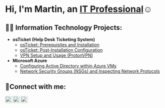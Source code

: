 <h1>Hi, I'm Martin, an <a href="[https://linkedin.com/in/martin-raymond-onukogu-a0674025a/]">IT Professional</a>☺</h1>

<h2>👨‍💻 Information Technology Projects:</h2>

- <b>osTicket (Help Desk Ticketing System)</b>
  - [osTicket: Prerequisites and Installation](https://github.com/martray4/osticket-prereqs)
  - [osTicket: Post-Installation Configuration](https://github.com/martray4/post-install-config)
  - [VPN Setup and Usage (ProtonVPN)](https://github.com/martray4/virtual-private-networking)
- <b>Microsoft Azure</b>
  - [Configuring Active Directory within Azure VMs](https://github.com/martray4/configure-ad)
  - [Network Security Groups (NSGs) and Inspecting Network Protocols](https://github.com/martray4/azure-network-protocols)

<h2>🤳Connect with me:</h2>

[<img align="left" alt="Josh | Twitter" width="22px" src="https://cdn.jsdelivr.net/npm/simple-icons@v3/icons/twitter.svg" />][twitter]
[<img align="left" alt="Josh | LinkedIn" width="22px" src="https://cdn.jsdelivr.net/npm/simple-icons@v3/icons/linkedin.svg" />][linkedin]
[<img align="left" alt="Josh | Instagram" width="22px" src="https://cdn.jsdelivr.net/npm/simple-icons@v3/icons/instagram.svg" />][instagram]

[twitter]: https://twitter.com/Josh
[instagram]: https://www.instagram.com/Josh
[linkedin]: https://linkedin.com/in/Josh
